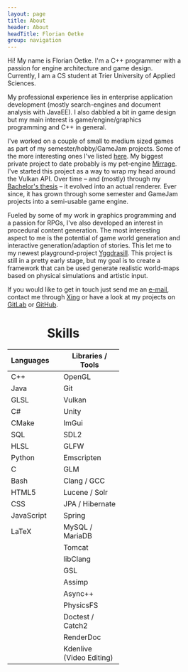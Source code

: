 ```yaml
---
layout: page
title: About
header: About
headTitle: Florian Oetke
group: navigation
---
```

<div class="dual_column_container" markdown="1">
<div class="dual_column" markdown="1" style="width:28em; flex-grow: 1;">

Hi! My name is Florian Oetke. I'm a C++ programmer with a passion for engine architecture and game design. Currently, I am a CS student at Trier University of Applied Sciences.

My professional experience lies in enterprise application development (mostly search-engines and document analysis with JavaEE). I also dabbled a bit in game design but my main interest is game/engine/graphics programming and C++ in general.

I've worked on a couple of small to medium sized games as part of my semester/hobby/GameJam projects. Some of the more interesting ones I've listed <a href="/portfolio">here</a>. My biggest private project to date probably is my pet-engine <a href="/portfolio#mirrage">Mirrage</a>. I've started this project as a way to wrap my head around the Vulkan API. Over time &ndash; and (mostly) through my <a href="/ssgi_thesis.pdf">Bachelor's thesis</a> &ndash; it evolved into an actual renderer. Ever since, it has grown through some semester and GameJam projects into a semi-usable game engine.

Fueled by some of my work in graphics programming and a passion for RPGs, I've also developed an interest in procedural content generation. The most interesting aspect to me is the potential of game world generation and interactive generation/adaption of stories. This let me to my newest playground-project <a href="/portfolio#yggdrasill">Yggdrasill</a>. This project is still in a pretty early stage, but my goal is to create a framework that can be used generate realistic world-maps based on physical simulations and artistic input.

If you would like to get in touch just send me an <a href="mailto:info@second-system.de">e-mail</a>, contact me through <a href="http://www.xing.com/profile/Florian_Oetke" rel="noopener noreferrer">Xing</a> or have a look at my projects on <a href="https://gitlab.com/lowkey42" rel="noopener noreferrer">GitLab</a> or <a href="https://github.com/lowkey42" rel="noopener noreferrer">GitHub</a>.

</div>

<div class="dual_column" markdown="1" style="width:18em">

<h1 style="text-align:center">Skills</h1>


| Languages	   |  | Libraries / Tools |
|--------------|--|-----------------------------|
| C++          |  | OpenGL                      |
| Java         |  | Git               |
| GLSL         |  | Vulkan            |
| C#           |  | Unity             |
| CMake        |  | ImGui             |
| SQL  	       |  | SDL2              |
| HLSL         |  | GLFW              |
| Python       |  | Emscripten        |
| C            |  | GLM               |
| Bash         |  | Clang / GCC       |
| HTML5        |  | Lucene / Solr     |
| CSS          |  | JPA / Hibernate   |
| JavaScript   |  | Spring            |
| LaTeX        |  | MySQL / MariaDB     | 
|              |  | Tomcat            | 
|              |  | libClang          |
|              |  | GSL               |
|              |  | Assimp            |
|              |  | Async++           |
|              |  | PhysicsFS         |
|              |  | Doctest / Catch2  |
|              |  | RenderDoc         |
|              |  | Kdenlive (Video Editing) |

</div>
</div>

